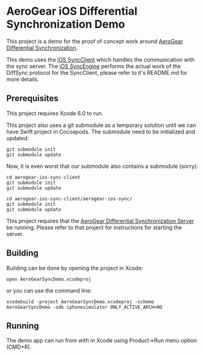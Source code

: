 # AeroGear iOS Differential Synchronization Demo
This project is a demo for the proof of concept work around [AeroGear Differential Synchronization](https://github.com/danbev/aerogear-sync-server/tree/differential-synchronization).

This demo uses the [iOS SyncClient](https://github.com/danbev/aerogear-ios-sync-client) which handles the communication with the sync server. 
The [iOS SyncEngine](https://github.com/danbev/aerogear-ios-sync) performs the actual work of the DiffSync protocol for the SyncClient, please refer to it's README.md for more details.

## Prerequisites 
This project requires Xcode 6.0 to run.

This project also uses a git submodule as a temporary solution until we can have Swift project in Cocoapods. The submodule need to be
initialized and updated:

    git submodule init
    git submodule update

Now, it is even worst that our submodule also contains a submodule (sorry):

    cd aerogear-ios-sync-client
    git submodule init
    git submodule update

    cd aerogear-ios-sync-client/aerogear-ios-sync/
    git submodule init
    git submodule update

This project requires that the [AeroGear Differential Synchronization Server](https://github.com/danbev/aerogear-sync-server/tree/differential-synchronization/diffsync/server-netty)
be running. Please refer to that project for instructions for starting the server.

## Building

Building can be done by opening the project in Xcode:

    open AeroGearSyncDemo.xcodeproj

or you can use the command line:

    xcodebuild -project AeroGearSyncDemo.xcodeproj -scheme AeroGearSyncDemo -sdk iphonesimulator ONLY_ACTIVE_ARCH=NO

## Running
The demo app can run from with in Xcode using Product->Run menu option (CMD+R).  


